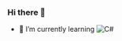 ### Hi there 👋
- 🌱 I’m currently learning ![C#](https://img.shields.io/badge/c%23-%23239120.svg?style=for-the-badge&logo=c-sharp&logoColor=white)
<!--
**manalexov/manalexov** is a ✨ _special_ ✨ repository because its `README.md` (this file) appears on your GitHub profile.

Here are some ideas to get you started:

- 🔭 I’m currently working on ...
- 🌱 I’m currently learning ...
- 👯 I’m looking to collaborate on ...
- 🤔 I’m looking for help with ...
- 💬 Ask me about ...
- 📫 How to reach me: ...
- 😄 Pronouns: ...
- ⚡ Fun fact: ...
-->
